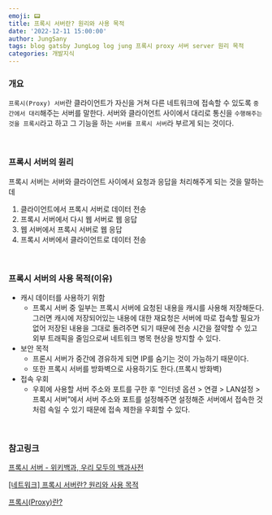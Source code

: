 ```yaml
---
emoji: 📟
title: 프록시 서버란? 원리와 사용 목적
date: '2022-12-11 15:00:00'
author: JungSany
tags: blog gatsby JungLog log jung 프록시 proxy 서버 server 원리 목적
categories: 개발지식
---
```


### 개요

`프록시(Proxy) 서버`란 클라이언트가 자신을 거쳐 다른 네트워크에 접속할 수 있도록 `중간에서 대리`해주는 서버를 말한다. 서버와 클라이언트 사이에서 대리로 통신을 `수행해주는 것을 프록시`라고 하고 그 기능을 하는 `서버를 프록시 서버`라 부르게 되는 것이다.

<br/>

### 프록시 서버의 원리

프록시 서버는 서버와 클라이언트 사이에서 요청과 응답을 처리해주게 되는 것을 말하는데

1. 클라이언트에서 프록시 서버로 데이터 전송
2. 프록시 서버에서 다시 웹 서버로 웹 응답
3. 웹 서버에서 프록시 서버로 웹 응답
4. 프록시 서버에서 클라이언트로 데이터 전송

<br/>

### 프록시 서버의 사용 목적(이유)

- 캐시 데이터를 사용하기 위함
  - 프록시 서버 중 일부는 프록시 서버에 요청된 내용을 캐시를 사용해 저장해둔다. 그러면 캐시에 저장되어있는 내용에 대한 재요청은 서버에 따로 접속할 필요가 없어 저장된 내용을 그대로 돌려주면 되기 때문에 전송 시간을 절약할 수 있고 외부 트래픽을 줄임으로써 네트워크 병목 현상을 방지할 수 있다.
- 보안 목적
  - 프론시 서버가 중간에 경유하게 되면 IP를 숨기는 것이 가능하기 때문이다.
  - 또한 프록시 서버를 방화벽으로 사용하기도 한다.(프록시 방화벽)
- 접속 우회
  - 우회에 사용할 서버 주소와 포트를 구한 후 “인터넷 옵션 > 연결 > LAN설정 > 프록시 서버”에서 서버 주소와 포트를 설정해주면 설정해준 서버에서 접속한 것처럼 속일 수 있기 때문에 접속 제한을 우회할 수 있다.

<br/>

### 참고링크

[프록시 서버 - 위키백과, 우리 모두의 백과사전](https://ko.wikipedia.org/wiki/%ED%94%84%EB%A1%9D%EC%8B%9C_%EC%84%9C%EB%B2%84)

[[네트워크] 프록시 서버란? 원리와 사용 목적](https://liveyourit.tistory.com/251)

[프록시(Proxy)란?](https://engineer-mole.tistory.com/288#recentEntries)

<br/>

```toc

```
